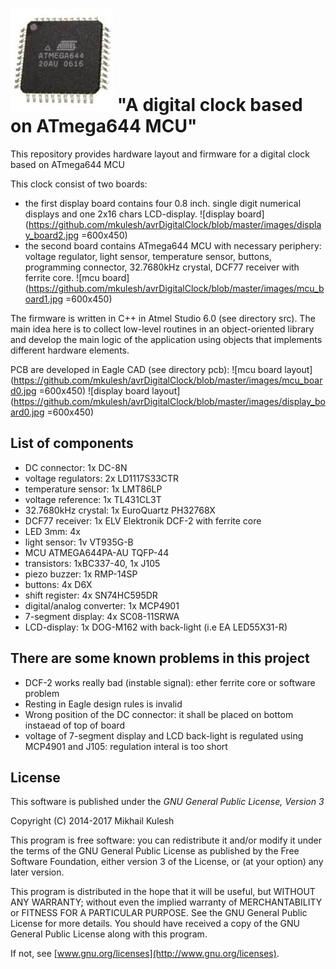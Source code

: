 # ![avrDigitalClock](https://github.com/mkulesh/avrDigitalClock/blob/master/images/atmega644.jpg) "A digital clock based on ATmega644 MCU"

This repository provides hardware layout and firmware for a digital clock based on ATmega644 MCU

This clock consist of two boards:
- the first display board contains four 0.8 inch. single digit numerical displays and one 2x16 chars LCD-display.
![display board](https://github.com/mkulesh/avrDigitalClock/blob/master/images/display_board2.jpg =600x450)
- the second board contains ATmega644 MCU with necessary periphery: voltage regulator, light sensor, temperature sensor, buttons, programming connector, 32.7680kHz crystal, DCF77 receiver with ferrite core.
![mcu board](https://github.com/mkulesh/avrDigitalClock/blob/master/images/mcu_board1.jpg =600x450)

The firmware is written in C++ in Atmel Studio 6.0 (see directory src). The main idea here is to collect low-level routines in an object-oriented library and develop the main logic of the application using objects that implements different hardware elements.

PCB are developed in Eagle CAD (see directory pcb):
![mcu board layout](https://github.com/mkulesh/avrDigitalClock/blob/master/images/mcu_board0.jpg =600x450)
![display board layout](https://github.com/mkulesh/avrDigitalClock/blob/master/images/display_board0.jpg =600x450)

## List of components
- DC connector: 1x DC-8N
- voltage regulators: 2x LD1117S33CTR
- temperature sensor: 1x LMT86LP
- voltage reference: 1x TL431CL3T
- 32.7680kHz crystal: 1x EuroQuartz PH32768X
- DCF77 receiver: 1x ELV Elektronik DCF-2 with ferrite core
- LED 3mm: 4x
- light sensor: 1v VT935G-B
- MCU ATMEGA644PA-AU TQFP-44
- transistors: 1xBC337-40, 1x J105
- piezo buzzer: 1x RMP-14SP
- buttons: 4x D6X
- shift register: 4x SN74HC595DR
- digital/analog converter: 1x MCP4901
- 7-segment display: 4x SC08-11SRWA
- LCD-display: 1x DOG-M162 with back-light (i.e EA LED55X31-R)

## There are some known problems in this project
- DCF-2 works really bad (instable signal): ether ferrite core or software problem
- Resting in Eagle design rules is invalid
- Wrong position of the DC connector: it shall be placed on bottom instaead of top of board
- voltage of 7-segment display and LCD back-light is regulated using MCP4901 and J105: regulation interal is too short

## License

This software is published under the *GNU General Public License, Version 3*

Copyright (C) 2014-2017 Mikhail Kulesh

This program is free software: you can redistribute it and/or modify it under the terms of the GNU General Public License as published by the Free Software Foundation, either version 3 of the License, or (at your option) any later version.

This program is distributed in the hope that it will be useful, but WITHOUT ANY WARRANTY; without even the implied warranty of MERCHANTABILITY or FITNESS FOR A PARTICULAR PURPOSE.  See the GNU General Public License for more details. You should have received a copy of the GNU General Public License along with this program.

If not, see [www.gnu.org/licenses](http://www.gnu.org/licenses).